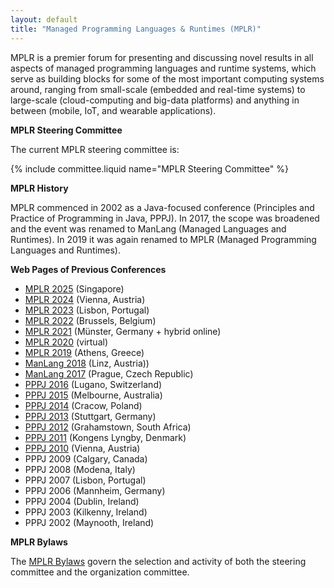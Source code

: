 ```yaml
---
layout: default
title: "Managed Programming Languages & Runtimes (MPLR)"
---
```

MPLR is a premier forum for presenting and discussing novel results in all aspects of managed programming languages and runtime systems, which serve as building blocks for some of the most important computing systems around, ranging from small-scale (embedded and real-time systems) to large-scale (cloud-computing and big-data platforms) and anything in between (mobile, IoT, and wearable applications).

**MPLR Steering Committee**

The current MPLR steering committee is:

{% include committee.liquid name="MPLR Steering Committee" %}

**MPLR History**

MPLR commenced in 2002 as a Java-focused conference (Principles and Practice of Programming in Java, PPPJ). In 2017, the scope was broadened and the event was renamed to ManLang (Managed Languages and Runtimes). In 2019 it was again renamed to MPLR (Managed Programming Languages and Runtimes).

**Web Pages of Previous Conferences**

* [MPLR 2025](https://conf.researchr.org/home/icfp-splash-2025/mplr-2025) (Singapore)
* [MPLR 2024](https://conf.researchr.org/home/issta-ecoop-2024/mplr-2024) (Vienna, Austria)
* [MPLR 2023](https://2023.splashcon.org/home/mplr-2023) (Lisbon, Portugal)
* [MPLR 2022](https://soft.vub.ac.be/mplr22/) (Brussels, Belgium)
* [MPLR 2021](https://wwuindico.uni-muenster.de/event/449/) (Münster, Germany + hybrid online)
* [MPLR 2020](https://mplr2020.cs.manchester.ac.uk/) (virtual)
* [MPLR 2019](https://conf.researchr.org/home/mplr-2019) (Athens, Greece)
* [ManLang 2018](https://ssw.jku.at/Services/conferences/manlang18/) (Linz, Austria))
* [ManLang 2017](https://d3s.mff.cuni.cz/legacy/conferences/manlang17/) (Prague, Czech Republic)
* [PPPJ 2016](http://pppj16.inf.usi.ch/pppj/) (Lugano, Switzerland)
* [PPPJ 2015](http://pppj2015.cs.fit.edu/) (Melbourne, Australia)
* [PPPJ 2014](http://pppj2014.pk.edu.pl/) (Cracow, Poland)
* [PPPJ 2013](https://www.dhbw.de/pppj) (Stuttgart, Germany)
* [PPPJ 2012](http://www.wikicfp.com/cfp/servlet/event.showcfp?eventid=19957&copyownerid=5424) (Grahamstown, South Africa)
* [PPPJ 2011](http://pppj2011.imm.dtu.dk/) (Kongens Lyngby, Denmark)
* [PPPJ 2010](http://www.complang.tuwien.ac.at/pppj10/) (Vienna, Austria)
* PPPJ 2009 (Calgary, Canada)
* PPPJ 2008 (Modena, Italy)
* PPPJ 2007 (Lisbon, Portugal)
* PPPJ 2006 (Mannheim, Germany)
* PPPJ 2004 (Dublin, Ireland)
* PPPJ 2003 (Kilkenny, Ireland)
* PPPJ 2002 (Maynooth, Ireland)

**MPLR Bylaws**

The [MPLR Bylaws](https://ssw.jku.at/Misc/MPLR_Bylaws.pdf) govern the selection and activity of both the steering committee and the organization committee.
